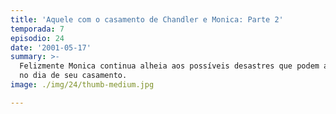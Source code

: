 ```yaml
---
title: 'Aquele com o casamento de Chandler e Monica: Parte 2'
temporada: 7
episodio: 24
date: '2001-05-17'
summary: >-
  Felizmente Monica continua alheia aos possíveis desastres que podem acontecer
  no dia de seu casamento.
image: ./img/24/thumb-medium.jpg

---
```

